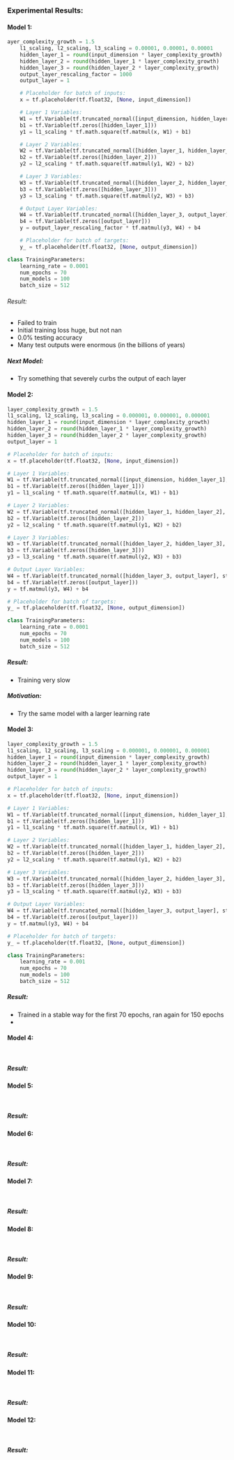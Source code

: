 ### Experimental Results:
#### Model 1:
```python
ayer_complexity_growth = 1.5
    l1_scaling, l2_scaling, l3_scaling = 0.00001, 0.00001, 0.00001
    hidden_layer_1 = round(input_dimension * layer_complexity_growth)
    hidden_layer_2 = round(hidden_layer_1 * layer_complexity_growth)
    hidden_layer_3 = round(hidden_layer_2 * layer_complexity_growth)
    output_layer_rescaling_factor = 1000
    output_layer = 1

    # Placeholder for batch of inputs:
    x = tf.placeholder(tf.float32, [None, input_dimension])

    # Layer 1 Variables:
    W1 = tf.Variable(tf.truncated_normal([input_dimension, hidden_layer_1], stddev=0.15))
    b1 = tf.Variable(tf.zeros([hidden_layer_1]))
    y1 = l1_scaling * tf.math.square(tf.matmul(x, W1) + b1)

    # Layer 2 Variables:
    W2 = tf.Variable(tf.truncated_normal([hidden_layer_1, hidden_layer_2], stddev=0.15))
    b2 = tf.Variable(tf.zeros([hidden_layer_2]))
    y2 = l2_scaling * tf.math.square(tf.matmul(y1, W2) + b2)

    # Layer 3 Variables:
    W3 = tf.Variable(tf.truncated_normal([hidden_layer_2, hidden_layer_3], stddev=0.15))
    b3 = tf.Variable(tf.zeros([hidden_layer_3]))
    y3 = l3_scaling * tf.math.square(tf.matmul(y2, W3) + b3)

    # Output Layer Variables:
    W4 = tf.Variable(tf.truncated_normal([hidden_layer_3, output_layer], stddev=0.15))
    b4 = tf.Variable(tf.zeros([output_layer]))
    y = output_layer_rescaling_factor * tf.matmul(y3, W4) + b4

    # Placeholder for batch of targets:
    y_ = tf.placeholder(tf.float32, [None, output_dimension])
```
```python
class TrainingParameters:
    learning_rate = 0.0001
    num_epochs = 70
    num_models = 100
    batch_size = 512
```
###### Result:
- Failed to train
- Initial training loss huge, but not nan
- 0.0% testing accuracy
- Many test outputs were enormous (in the billions of years)
##### Next Model:
- Try something that severely curbs the output of each layer

#### Model 2:
```python
layer_complexity_growth = 1.5
l1_scaling, l2_scaling, l3_scaling = 0.000001, 0.000001, 0.000001
hidden_layer_1 = round(input_dimension * layer_complexity_growth)
hidden_layer_2 = round(hidden_layer_1 * layer_complexity_growth)
hidden_layer_3 = round(hidden_layer_2 * layer_complexity_growth)
output_layer = 1

# Placeholder for batch of inputs:
x = tf.placeholder(tf.float32, [None, input_dimension])

# Layer 1 Variables:
W1 = tf.Variable(tf.truncated_normal([input_dimension, hidden_layer_1], stddev=0.15))
b1 = tf.Variable(tf.zeros([hidden_layer_1]))
y1 = l1_scaling * tf.math.square(tf.matmul(x, W1) + b1)

# Layer 2 Variables:
W2 = tf.Variable(tf.truncated_normal([hidden_layer_1, hidden_layer_2], stddev=0.15))
b2 = tf.Variable(tf.zeros([hidden_layer_2]))
y2 = l2_scaling * tf.math.square(tf.matmul(y1, W2) + b2)

# Layer 3 Variables:
W3 = tf.Variable(tf.truncated_normal([hidden_layer_2, hidden_layer_3], stddev=0.15))
b3 = tf.Variable(tf.zeros([hidden_layer_3]))
y3 = l3_scaling * tf.math.square(tf.matmul(y2, W3) + b3)

# Output Layer Variables:
W4 = tf.Variable(tf.truncated_normal([hidden_layer_3, output_layer], stddev=0.15))
b4 = tf.Variable(tf.zeros([output_layer]))
y = tf.matmul(y3, W4) + b4

# Placeholder for batch of targets:
y_ = tf.placeholder(tf.float32, [None, output_dimension])
```
```python
class TrainingParameters:
    learning_rate = 0.0001
    num_epochs = 70
    num_models = 100
    batch_size = 512
```

##### Result:
- Training very slow
##### Motivation:
- Try the same model with a larger learning rate

#### Model 3:
```python
layer_complexity_growth = 1.5
l1_scaling, l2_scaling, l3_scaling = 0.000001, 0.000001, 0.000001
hidden_layer_1 = round(input_dimension * layer_complexity_growth)
hidden_layer_2 = round(hidden_layer_1 * layer_complexity_growth)
hidden_layer_3 = round(hidden_layer_2 * layer_complexity_growth)
output_layer = 1

# Placeholder for batch of inputs:
x = tf.placeholder(tf.float32, [None, input_dimension])

# Layer 1 Variables:
W1 = tf.Variable(tf.truncated_normal([input_dimension, hidden_layer_1], stddev=0.15))
b1 = tf.Variable(tf.zeros([hidden_layer_1]))
y1 = l1_scaling * tf.math.square(tf.matmul(x, W1) + b1)

# Layer 2 Variables:
W2 = tf.Variable(tf.truncated_normal([hidden_layer_1, hidden_layer_2], stddev=0.15))
b2 = tf.Variable(tf.zeros([hidden_layer_2]))
y2 = l2_scaling * tf.math.square(tf.matmul(y1, W2) + b2)

# Layer 3 Variables:
W3 = tf.Variable(tf.truncated_normal([hidden_layer_2, hidden_layer_3], stddev=0.15))
b3 = tf.Variable(tf.zeros([hidden_layer_3]))
y3 = l3_scaling * tf.math.square(tf.matmul(y2, W3) + b3)

# Output Layer Variables:
W4 = tf.Variable(tf.truncated_normal([hidden_layer_3, output_layer], stddev=0.15))
b4 = tf.Variable(tf.zeros([output_layer]))
y = tf.matmul(y3, W4) + b4

# Placeholder for batch of targets:
y_ = tf.placeholder(tf.float32, [None, output_dimension])
```
```python
class TrainingParameters:
    learning_rate = 0.001
    num_epochs = 70
    num_models = 100
    batch_size = 512
```

##### Result:
- Trained in a stable way for the first 70 epochs, ran again for 150 epochs
- 
#### Model 4:
```python

```
```python

```

##### Result:

#### Model 5:
```python

```
```python

```

##### Result:

#### Model 6:
```python

```
```python

```

##### Result:

#### Model 7:
```python

```
```python

```

##### Result:

#### Model 8:
```python

```
```python

```

##### Result:

#### Model 9:
```python

```
```python

```

##### Result:

#### Model 10:
```python

```
```python

```

##### Result:

#### Model 11:
```python

```
```python

```

##### Result:

#### Model 12:
```python

```
```python

```

##### Result:

